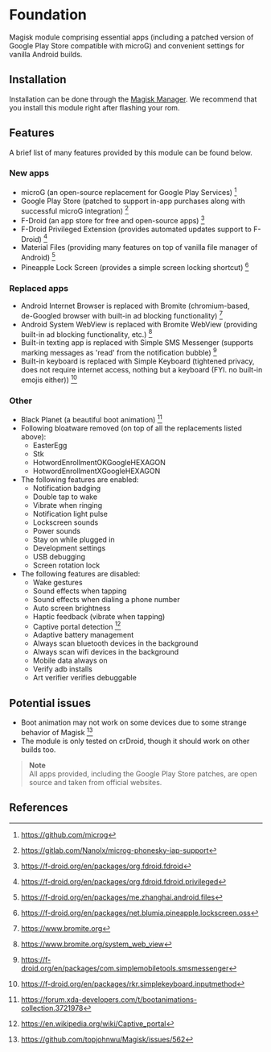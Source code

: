 # Foundation
Magisk module comprising essential apps (including a patched version of Google Play Store compatible with microG) and convenient settings for vanilla Android builds.

## Installation
Installation can be done through the [Magisk Manager](https://github.com/topjohnwu/Magisk). We recommend that you install this module right after flashing your rom.

## Features
A brief list of many features provided by this module can be found below.

### New apps
- microG (an open-source replacement for Google Play Services) [^1]
- Google Play Store (patched to support in-app purchases along with successful microG integration) [^2]
- F-Droid (an app store for free and open-source apps) [^3]
- F-Droid Privileged Extension (provides automated updates support to F-Droid) [^4]
- Material Files (providing many features on top of vanilla file manager of Android) [^5]
- Pineapple Lock Screen (provides a simple screen locking shortcut) [^6]

### Replaced apps
- Android Internet Browser is replaced with Bromite (chromium-based, de-Googled browser with built-in ad blocking functionality) [^7]
- Android System WebView is replaced with Bromite WebView (providing built-in ad blocking functionality, etc.) [^8]
- Built-in texting app is replaced with Simple SMS Messenger (supports marking messages as 'read' from the notification bubble) [^9]
- Built-in keyboard is replaced with Simple Keyboard (tightened privacy, does not require internet access, nothing but a keyboard (FYI. no built-in emojis either)) [^10]

### Other
- Black Planet (a beautiful boot animation) [^11]
- Following bloatware removed (on top of all the replacements listed above):
	- EasterEgg
	- Stk
	- HotwordEnrollmentOKGoogleHEXAGON
	- HotwordEnrollmentXGoogleHEXAGON
- The following features are enabled:
	- Notification badging
	- Double tap to wake
	- Vibrate when ringing
	- Notification light pulse
	- Lockscreen sounds
	- Power sounds
	- Stay on while plugged in
	- Development settings
	- USB debugging
	- Screen rotation lock
- The following features are disabled:
	- Wake gestures
	- Sound effects when tapping
	- Sound effects when dialing a phone number
	- Auto screen brightness
	- Haptic feedback (vibrate when tapping)
	- Captive portal detection [^12]
	- Adaptive battery management
	- Always scan bluetooth devices in the background
	- Always scan wifi devices in the background
	- Mobile data always on
	- Verify adb installs
	- Art verifier verifies debuggable

## Potential issues
- Boot animation may not work on some devices due to some strange behavior of Magisk [^13]
- The module is only tested on crDroid, though it should work on other builds too.

> **Note**  
> All apps provided, including the Google Play Store patches, are open source and taken from official websites.

## References
[^1]: https://github.com/microg
[^2]: https://gitlab.com/Nanolx/microg-phonesky-iap-support
[^3]: https://f-droid.org/en/packages/org.fdroid.fdroid
[^4]: https://f-droid.org/en/packages/org.fdroid.fdroid.privileged
[^5]: https://f-droid.org/en/packages/me.zhanghai.android.files
[^6]: https://f-droid.org/en/packages/net.blumia.pineapple.lockscreen.oss
[^7]: https://www.bromite.org
[^8]: https://www.bromite.org/system_web_view
[^9]: https://f-droid.org/en/packages/com.simplemobiletools.smsmessenger
[^10]: https://f-droid.org/en/packages/rkr.simplekeyboard.inputmethod
[^11]: https://forum.xda-developers.com/t/bootanimations-collection.3721978
[^12]: https://en.wikipedia.org/wiki/Captive_portal
[^13]: https://github.com/topjohnwu/Magisk/issues/562